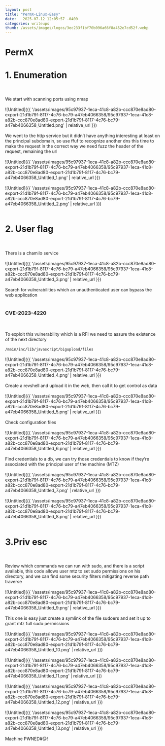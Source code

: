 ```yaml
---
layout: post
title: "PermX-Linux-Easy"
date:   2025-07-12 12:05:57 -0400
categories: writeups
thumb: /assets/images/logos/3ec233f1bf70b096a66f8a452e7cd52f.webp
---
```


# PermX

# 1. Enumeration
<br/><br/>
We start with scanning ports using nmap
<br/><br/>
![Untitled]({{ '/assets/images/95c97937-1eca-41c8-a82b-ccc870e8ad80-export-21d1b79f-8117-4c76-bc79-a47eb4066358/95c97937-1eca-41c8-a82b-ccc870e8ad80-export-21d1b79f-8117-4c76-bc79-a47eb4066358_Untitled.png' | relative_url }})
<br/><br/>
We went to the http service but it didn’t have anything interesting at least on the principal subdomain, so use ffuf to recognize another dns this time to make the request in the correct way we need fuzz the header of the request, remaining the url
<br/><br/>
![Untitled]({{ '/assets/images/95c97937-1eca-41c8-a82b-ccc870e8ad80-export-21d1b79f-8117-4c76-bc79-a47eb4066358/95c97937-1eca-41c8-a82b-ccc870e8ad80-export-21d1b79f-8117-4c76-bc79-a47eb4066358_Untitled_1.png' | relative_url }})
<br/><br/>
![Untitled]({{ '/assets/images/95c97937-1eca-41c8-a82b-ccc870e8ad80-export-21d1b79f-8117-4c76-bc79-a47eb4066358/95c97937-1eca-41c8-a82b-ccc870e8ad80-export-21d1b79f-8117-4c76-bc79-a47eb4066358_Untitled_2.png' | relative_url }})
<br/><br/>
# 2. User flag
<br/><br/>
There is a chamilo service
<br/><br/>
![Untitled]({{ '/assets/images/95c97937-1eca-41c8-a82b-ccc870e8ad80-export-21d1b79f-8117-4c76-bc79-a47eb4066358/95c97937-1eca-41c8-a82b-ccc870e8ad80-export-21d1b79f-8117-4c76-bc79-a47eb4066358_Untitled_3.png' | relative_url }})
<br/><br/>
Search for vulnerabilities which an unauthenticated user can bypass the web application
<br/><br/>
### CVE-2023-4220
<br/><br/>
To exploit this vulnerability which is a RFI we need to assure the existence of the next directory
<br/><br/>
`/main/inc/lib/javascript/bigupload/files`
<br/><br/>
![Untitled]({{ '/assets/images/95c97937-1eca-41c8-a82b-ccc870e8ad80-export-21d1b79f-8117-4c76-bc79-a47eb4066358/95c97937-1eca-41c8-a82b-ccc870e8ad80-export-21d1b79f-8117-4c76-bc79-a47eb4066358_Untitled_4.png' | relative_url }})
<br/><br/>
Create a revshell and upload it in the web, then call it to get control as data
<br/><br/>
![Untitled]({{ '/assets/images/95c97937-1eca-41c8-a82b-ccc870e8ad80-export-21d1b79f-8117-4c76-bc79-a47eb4066358/95c97937-1eca-41c8-a82b-ccc870e8ad80-export-21d1b79f-8117-4c76-bc79-a47eb4066358_Untitled_5.png' | relative_url }})
<br/><br/>
Check configuration files
<br/><br/>
![Untitled]({{ '/assets/images/95c97937-1eca-41c8-a82b-ccc870e8ad80-export-21d1b79f-8117-4c76-bc79-a47eb4066358/95c97937-1eca-41c8-a82b-ccc870e8ad80-export-21d1b79f-8117-4c76-bc79-a47eb4066358_Untitled_6.png' | relative_url }})
<br/><br/>
Find credentials to a db, we can try those credentials to know if they’re associated with the principal user of the machine (MTZ)
<br/><br/>
![Untitled]({{ '/assets/images/95c97937-1eca-41c8-a82b-ccc870e8ad80-export-21d1b79f-8117-4c76-bc79-a47eb4066358/95c97937-1eca-41c8-a82b-ccc870e8ad80-export-21d1b79f-8117-4c76-bc79-a47eb4066358_Untitled_7.png' | relative_url }})
<br/><br/>
![Untitled]({{ '/assets/images/95c97937-1eca-41c8-a82b-ccc870e8ad80-export-21d1b79f-8117-4c76-bc79-a47eb4066358/95c97937-1eca-41c8-a82b-ccc870e8ad80-export-21d1b79f-8117-4c76-bc79-a47eb4066358_Untitled_8.png' | relative_url }})
<br/><br/>
# 3.Priv esc
<br/><br/>
Review which commands we can run with sudo, and there is a script available, this code allows user mtz to set sudo permissions on his directory, and we can find some security filters mitigating reverse path traverse
<br/><br/>
![Untitled]({{ '/assets/images/95c97937-1eca-41c8-a82b-ccc870e8ad80-export-21d1b79f-8117-4c76-bc79-a47eb4066358/95c97937-1eca-41c8-a82b-ccc870e8ad80-export-21d1b79f-8117-4c76-bc79-a47eb4066358_Untitled_9.png' | relative_url }})
<br/><br/>
This one is easy just create a symlink of the file sudoers and set it up to grant mtz full sudo permissions
<br/><br/>
![Untitled]({{ '/assets/images/95c97937-1eca-41c8-a82b-ccc870e8ad80-export-21d1b79f-8117-4c76-bc79-a47eb4066358/95c97937-1eca-41c8-a82b-ccc870e8ad80-export-21d1b79f-8117-4c76-bc79-a47eb4066358_Untitled_10.png' | relative_url }})
<br/><br/>
![Untitled]({{ '/assets/images/95c97937-1eca-41c8-a82b-ccc870e8ad80-export-21d1b79f-8117-4c76-bc79-a47eb4066358/95c97937-1eca-41c8-a82b-ccc870e8ad80-export-21d1b79f-8117-4c76-bc79-a47eb4066358_Untitled_11.png' | relative_url }})
<br/><br/>
![Untitled]({{ '/assets/images/95c97937-1eca-41c8-a82b-ccc870e8ad80-export-21d1b79f-8117-4c76-bc79-a47eb4066358/95c97937-1eca-41c8-a82b-ccc870e8ad80-export-21d1b79f-8117-4c76-bc79-a47eb4066358_Untitled_12.png' | relative_url }})
<br/><br/>
![Untitled]({{ '/assets/images/95c97937-1eca-41c8-a82b-ccc870e8ad80-export-21d1b79f-8117-4c76-bc79-a47eb4066358/95c97937-1eca-41c8-a82b-ccc870e8ad80-export-21d1b79f-8117-4c76-bc79-a47eb4066358_Untitled_13.png' | relative_url }})
<br/><br/>
Machine PWNED#@!

<script src="{{ '/assets/js/matrix-overlay.js' | relative_url }}"></script>


<link rel="stylesheet" href="{{ '/assets/css/imagesstyle.css' | relative_url }}">
